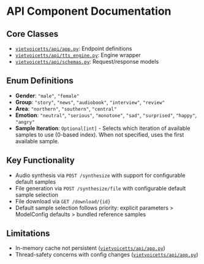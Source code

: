 # API Component Documentation

## Core Classes

- [`vietvoicetts/api/app.py`](vietvoicetts/api/app.py:27): Endpoint definitions
- [`vietvoicetts/api/tts_engine.py`](vietvoicetts/api/tts_engine.py:14): Engine wrapper
- [`vietvoicetts/api/schemas.py`](vietvoicetts/api/schemas.py:5): Request/response models

## Enum Definitions

- **Gender**: `"male"`, `"female"`
- **Group**: `"story"`, `"news"`, `"audiobook"`, `"interview"`, `"review"`
- **Area**: `"northern"`, `"southern"`, `"central"`
- **Emotion**: `"neutral"`, `"serious"`, `"monotone"`, `"sad"`, `"surprised"`, `"happy"`, `"angry"`
- **Sample Iteration**: `Optional[int]` - Selects which iteration of available samples to use (0-based index). When not specified, uses the first available sample.

## Key Functionality

- Audio synthesis via `POST /synthesize` with support for configurable default samples
- File generation via `POST /synthesize/file` with configurable default sample selection
- File download via `GET /download/{id}`
- Default sample selection follows priority: explicit parameters > ModelConfig defaults > bundled reference samples

## Limitations

- In-memory cache not persistent ([`vietvoicetts/api/app.py`](vietvoicetts/api/app.py:22))
- Thread-safety concerns with config changes ([`vietvoicetts/api/app.py`](vietvoicetts/api/app.py:52))
